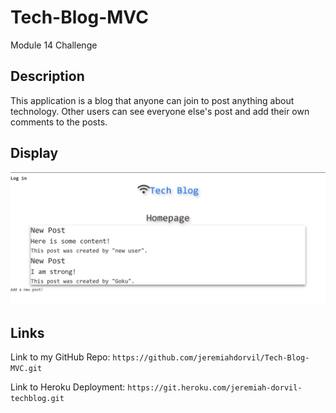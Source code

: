 # Tech-Blog-MVC
Module 14 Challenge

## Description

This application is a blog that anyone can join to post anything about technology. Other users can see everyone else's post and add their own comments to the posts. 

## Display

![Homepage Screenshot](./utils/images/Homepage.JPG)

## Links

Link to my GitHub Repo:
` https://github.com/jeremiahdorvil/Tech-Blog-MVC.git `

Link to Heroku Deployment:
` https://git.heroku.com/jeremiah-dorvil-techblog.git `